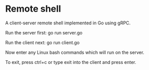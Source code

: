 # Remote shell
A client-server remote shell implemented in Go using gRPC.

Run the server first: go run server.go

Run the client next: go run client.go

Now enter any Linux bash commands which will run on the server.

To exit, press ctrl+c or type exit into the client and press enter.
